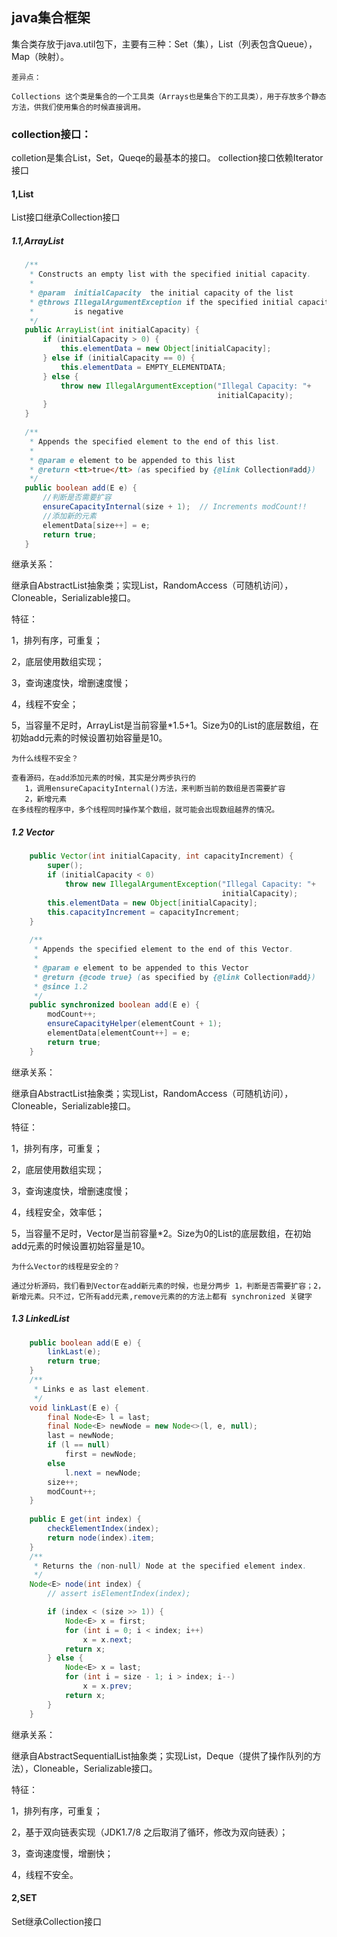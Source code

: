  ## java集合框架
 
 集合类存放于java.util包下，主要有三种：Set（集），List（列表包含Queue），Map（映射）。
 ```text
差异点：

Collections 这个类是集合的一个工具类（Arrays也是集合下的工具类），用于存放多个静态方法，供我们使用集合的时候直接调用。
```
 
 ### collection接口：
 
 colletion是集合List，Set，Queqe的最基本的接口。
 collection接口依赖Iterator接口
 
 #### 1,List
 
 List接口继承Collection接口
 
 ##### 1.1,ArrayList
 ```java
    /**
     * Constructs an empty list with the specified initial capacity.
     *
     * @param  initialCapacity  the initial capacity of the list
     * @throws IllegalArgumentException if the specified initial capacity
     *         is negative
     */
    public ArrayList(int initialCapacity) {
        if (initialCapacity > 0) {
            this.elementData = new Object[initialCapacity];
        } else if (initialCapacity == 0) {
            this.elementData = EMPTY_ELEMENTDATA;
        } else {
            throw new IllegalArgumentException("Illegal Capacity: "+
                                               initialCapacity);
        }
    }
    
    /**
     * Appends the specified element to the end of this list.
     *
     * @param e element to be appended to this list
     * @return <tt>true</tt> (as specified by {@link Collection#add})
     */
    public boolean add(E e) {
        //判断是否需要扩容
        ensureCapacityInternal(size + 1);  // Increments modCount!!
        //添加新的元素
        elementData[size++] = e;
        return true;
    }
```

继承关系：
    
继承自AbstractList抽象类；实现List，RandomAccess（可随机访问），Cloneable，Serializable接口。

特征：

1，排列有序，可重复；

2，底层使用数组实现；

3，查询速度快，增删速度慢；

4，线程不安全；

5，当容量不足时，ArrayList是当前容量*1.5+1。Size为0的List的底层数组，在初始add元素的时候设置初始容量是10。

 ```text
为什么线程不安全？

查看源码，在add添加元素的时候，其实是分两步执行的
    1，调用ensureCapacityInternal()方法，来判断当前的数组是否需要扩容
    2，新增元素
在多线程的程序中，多个线程同时操作某个数组，就可能会出现数组越界的情况。
```
##### 1.2 Vector
```java
    public Vector(int initialCapacity, int capacityIncrement) {
        super();
        if (initialCapacity < 0)
            throw new IllegalArgumentException("Illegal Capacity: "+
                                               initialCapacity);
        this.elementData = new Object[initialCapacity];
        this.capacityIncrement = capacityIncrement;
    }
    
    /**
     * Appends the specified element to the end of this Vector.
     *
     * @param e element to be appended to this Vector
     * @return {@code true} (as specified by {@link Collection#add})
     * @since 1.2
     */
    public synchronized boolean add(E e) {
        modCount++;
        ensureCapacityHelper(elementCount + 1);
        elementData[elementCount++] = e;
        return true;
    }
```

继承关系：

继承自AbstractList抽象类；实现List，RandomAccess（可随机访问），Cloneable，Serializable接口。
    
特征：
    
1，排列有序，可重复；
    
2，底层使用数组实现；
    
3，查询速度快，增删速度慢；
    
4，线程安全，效率低；
    
5，当容量不足时，Vector是当前容量*2。Size为0的List的底层数组，在初始add元素的时候设置初始容量是10。   

```text
为什么Vector的线程是安全的？

通过分析源码，我们看到Vector在add新元素的时候，也是分两步 1，判断是否需要扩容；2，新增元素。只不过，它所有add元素,remove元素的的方法上都有 synchronized 关键字
```

##### 1.3 LinkedList
```java
    public boolean add(E e) {
        linkLast(e);
        return true;
    }
    /**
     * Links e as last element.
     */
    void linkLast(E e) {
        final Node<E> l = last;
        final Node<E> newNode = new Node<>(l, e, null);
        last = newNode;
        if (l == null)
            first = newNode;
        else
            l.next = newNode;
        size++;
        modCount++;
    }
    
    public E get(int index) {
        checkElementIndex(index);
        return node(index).item;
    }
    /**
     * Returns the (non-null) Node at the specified element index.
     */
    Node<E> node(int index) {
        // assert isElementIndex(index);

        if (index < (size >> 1)) {
            Node<E> x = first;
            for (int i = 0; i < index; i++)
                x = x.next;
            return x;
        } else {
            Node<E> x = last;
            for (int i = size - 1; i > index; i--)
                x = x.prev;
            return x;
        }
    }
```    
继承关系：

继承自AbstractSequentialList抽象类；实现List，Deque（提供了操作队列的方法），Cloneable，Serializable接口。

特征：

1，排列有序，可重复；

2，基于双向链表实现（JDK1.7/8 之后取消了循环，修改为双向链表）；

3，查询速度慢，增删快；

4，线程不安全。


#### 2,SET

Set继承Collection接口

